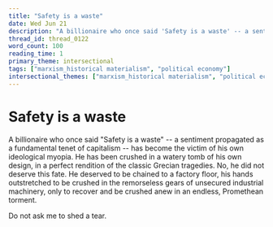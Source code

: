 ```yaml
---
title: "Safety is a waste"
date: Wed Jun 21
description: "A billionaire who once said 'Safety is a waste' -- a sentiment propagated as a fundamental tenet of capitalism -- has become the victim of his own ideological..."
thread_id: thread_0122
word_count: 100
reading_time: 1
primary_theme: intersectional
tags: ["marxism_historical materialism", "political economy"]
intersectional_themes: ["marxism_historical materialism", "political economy"]
---
```


# Safety is a waste

A billionaire who once said "Safety is a waste" -- a sentiment propagated as a fundamental tenet of capitalism -- has become the victim of his own ideological myopia. He has been crushed in a watery tomb of his own design, in a perfect rendition of the classic Grecian tragedies. No, he did not deserve this fate. He deserved to be chained to a factory floor, his hands outstretched to be crushed in the remorseless gears of unsecured industrial machinery, only to recover and be crushed anew in an endless, Promethean torment.

Do not ask me to shed a tear.